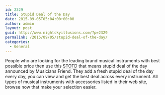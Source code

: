 ```yaml
---
id: 2329
title: Stupid Deal of the Day
date: 2015-09-05T05:04:00+00:00
author: admin
layout: post
guid: http://www.nightskyillusions.com/?p=2329
permalink: /2015/09/05/stupid-deal-of-the-day/
categories:
  - General
---
```

People who are looking for the leading brand musical instruments with best possible price then use this [STOTD](http://www.musiciansfriend.com/stupid) that means stupid deal of the day announced by Musicians Friend. They add a fresh stupid deal of the day every day, you can view and get the best deal across every instrument. All types of musical instruments with accessories listed in their web site, browse now that make your selection easier.